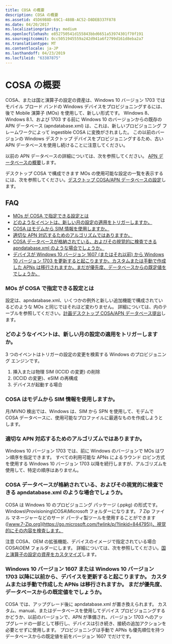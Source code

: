 ```yaml
---
title: COSA の概要
description: COSA の概要
ms.assetid: 45D69B8D-69C1-488B-AC52-D8DEB337F878
ms.date: 04/20/2017
ms.localizationpriority: medium
ms.openlocfilehash: e852750541d155843bbd6651a53974301f70f191
ms.sourcegitcommit: 0cc5051945559a242d941a6f2799d161d8eba2a7
ms.translationtype: MT
ms.contentlocale: ja-JP
ms.lasthandoff: 04/23/2019
ms.locfileid: "63387875"
---
```

# <a name="cosa-overview"></a>COSA の概要

COSA、または国と演算子の設定の資産は、Windows 10 バージョン 1703 ではモバイル ブロード バンドの Windows デバイスをプロビジョニングするには、後で Mobile 演算子 (MOs) を使用して、新しい形式です。 Windows 8、Windows 8.1、および 1703 する前に Windows 10 のバージョンからの既存の APN データベース (apndatabase.xml) は、これは、新しいプロビジョニング フレームワークによって ingestible COSA に変換がされました。 この以前のバージョンの Windows デスクトップ デバイスをプロビジョニングするため、古い APN データベースを使用し続けることに注意してください。

以前の APN データベースの詳細については、次を参照してください。 [APN データベースの概要](apn-database-overview.md)します。

デスクトップ COSA で構成できます MOs の使用可能な設定の一覧を表示するには、次を参照してください。[デスクトップ COSA/APN データベースの設定](desktop-cosa-apn-database-settings.md)します。

## <a name="faq"></a>FAQ

- [MOs が COSA で指定できる設定とは](#settings)
- [どのようなイベントは、新しい月の設定の適用をトリガーしますか。](#events)
- [COSA はモデムから SIM 情報を使用しますか。](#SIMinfo)
- [適切な APN 対応するためのアルゴリズムではありますか。](#APNmatch)
- [COSA データベースが格納されている、およびその視覚的に検査できる apndatabase.xml のような場合でしょうか。](#location)
- [デバイスが Windows 10 バージョン 1607 (またはそれ以前) から Windows 10 バージョン 1703 を更新すると起こりますか。カスタムまたは手動で作成した APNs は移行されますか。まだが優先度、データベースからの既定値をでしょうか。](#update)

### <a href="" id="settings"></a> MOs が COSA で指定できる設定とは

設定は、apndatabase.xml、いくつかの例外と新しい追加機能で構成されているどのような MOs と同じではそれほど変わりません。 詳細については、内のテーブルを参照してください。[計画デスクトップ COSA/APN データベース提出](planning-your-desktop-cosa-apn-database-submission.md)します。

### <a href="" id="events"></a> どのようなイベントは、新しい月の設定の適用をトリガーしますか。

3 つのイベントはトリガーの設定の変更を検索する Windows のプロビジョニング エンジンです。 

1.  挿入または物理 SIM (ICCID の変更) の削除
2.  (ICCID の変更)、eSIM の再構成
3.  デバイスが起動する場合

### <a href="" id="SIMinfo"></a> COSA はモデムから SIM 情報を使用しますか。

月/MVNO 検出では、Windows は、SIM から SPN を使用して、モデムで COSA データベースに、使用可能なプロファイルに最適なものを作成しようとします。

### <a href="" id="APNmatch"></a> 適切な APN 対応するためのアルゴリズムではありますか。

Windows 10 バージョン 1703 では、前に Windows のバージョンで MOs はワン順序を指定できます。 すべての利用可能な APNs によるラウンド ロビン方式を使用する Windows 10 バージョン 1703 以降を続行しますが、アルゴリズムを使用して、特定の順序はありません。

### <a href="" id="location"></a> COSA データベースが格納されている、およびその視覚的に検査できる apndatabase.xml のような場合でしょうか。

COSA は Windows 10 のプロビジョニング パッケージ (.ppkg) の形式です。 Windows\Provisioning\COSA\Microsoft フォルダーになります。 7 Zip ファイル マネージャーなどのサード パーティ製ツールを使用することができます ([www.7-Zip.org](https://go.microsoft.com/fwlink/p/?linkid=844795))、視覚的にその内容を検査します。

注意 COSA、OEM の拡張機能、デバイスのイメージで指定されている場合 COSA\OEM フォルダーにします。 詳細については、次を参照してください。[国と演算子の設定の資産をカスタマイズ](https://msdn.microsoft.com/windows/hardware/commercialize/customize/desktop/customize-cosa)します。

### <a href="" id="update"></a> Windows 10 バージョン 1607 または Windows 10 バージョン 1703 以降に以前から、デバイスを更新すると起こりますか。 カスタムまたは手動で作成した APNs は移行されますか。 まだが優先度、データベースからの既定値をでしょうか。

COSA では、アップグレード後に apndatabase.xml が置き換えられます。 カスタム、manual、またはデータベースを使用してデバイス プロビジョニングするかどうか、以前のバージョンで、APN が準備され、バージョン 1703 へのアップグレードの一部として移行し、デバイスは引き続き、接続の追加アクションを必要とせずに使用します。 プロビジョニングは手動で APNs も優先順位を持つデータベースからの既定値を前をバージョン 1607 でだけです。

